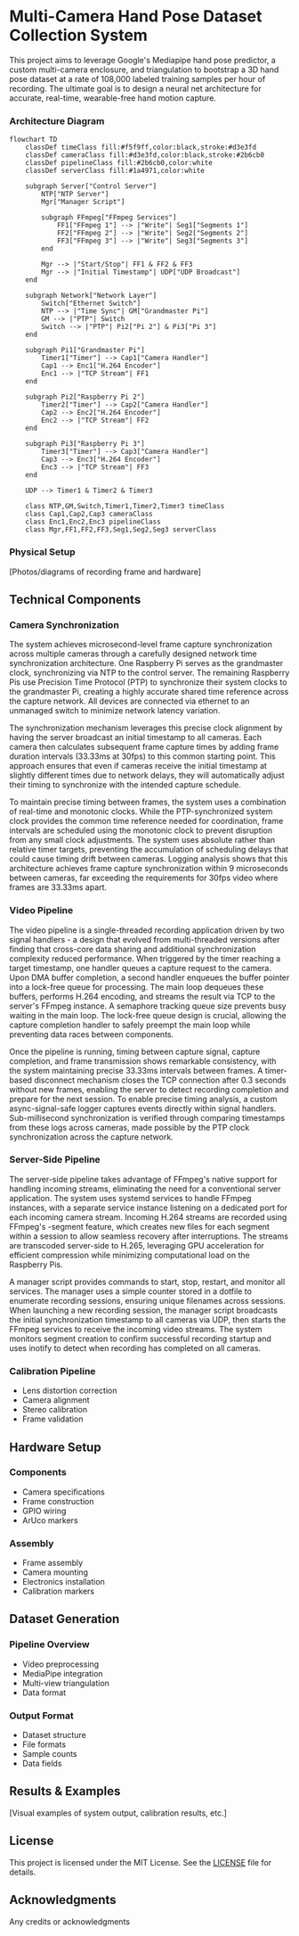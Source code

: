 # Multi-Camera Hand Pose Dataset Collection System

This project aims to leverage Google's Mediapipe hand pose predictor, a custom multi-camera enclosure, and triangulation to bootstrap a 3D hand pose dataset at a rate of 108,000 labeled training samples per hour of recording. The ultimate goal is to design a neural net architecture for accurate, real-time, wearable-free hand motion capture.

### Architecture Diagram

```mermaid
flowchart TD
    classDef timeClass fill:#f5f9ff,color:black,stroke:#d3e3fd
    classDef cameraClass fill:#d3e3fd,color:black,stroke:#2b6cb0
    classDef pipelineClass fill:#2b6cb0,color:white
    classDef serverClass fill:#1a4971,color:white

    subgraph Server["Control Server"]
        NTP["NTP Server"]
        Mgr["Manager Script"]

        subgraph FFmpeg["FFmpeg Services"]
            FF1["FFmpeg 1"] --> |"Write"| Seg1["Segments 1"]
            FF2["FFmpeg 2"] --> |"Write"| Seg2["Segments 2"]
            FF3["FFmpeg 3"] --> |"Write"| Seg3["Segments 3"]
        end

        Mgr --> |"Start/Stop"| FF1 & FF2 & FF3
        Mgr --> |"Initial Timestamp"| UDP["UDP Broadcast"]
    end

    subgraph Network["Network Layer"]
        Switch["Ethernet Switch"]
        NTP --> |"Time Sync"| GM["Grandmaster Pi"]
        GM --> |"PTP"| Switch
        Switch --> |"PTP"| Pi2["Pi 2"] & Pi3["Pi 3"]
    end

    subgraph Pi1["Grandmaster Pi"]
        Timer1["Timer"] --> Cap1["Camera Handler"]
        Cap1 --> Enc1["H.264 Encoder"]
        Enc1 --> |"TCP Stream"| FF1
    end

    subgraph Pi2["Raspberry Pi 2"]
        Timer2["Timer"] --> Cap2["Camera Handler"]
        Cap2 --> Enc2["H.264 Encoder"]
        Enc2 --> |"TCP Stream"| FF2
    end

    subgraph Pi3["Raspberry Pi 3"]
        Timer3["Timer"] --> Cap3["Camera Handler"]
        Cap3 --> Enc3["H.264 Encoder"]
        Enc3 --> |"TCP Stream"| FF3
    end

    UDP --> Timer1 & Timer2 & Timer3

    class NTP,GM,Switch,Timer1,Timer2,Timer3 timeClass
    class Cap1,Cap2,Cap3 cameraClass
    class Enc1,Enc2,Enc3 pipelineClass
    class Mgr,FF1,FF2,FF3,Seg1,Seg2,Seg3 serverClass
```

### Physical Setup
[Photos/diagrams of recording frame and hardware]

## Technical Components

### Camera Synchronization

The system achieves microsecond-level frame capture synchronization across multiple cameras through a carefully designed network time synchronization architecture. One Raspberry Pi serves as the grandmaster clock, synchronizing via NTP to the control server. The remaining Raspberry Pis use Precision Time Protocol (PTP) to synchronize their system clocks to the grandmaster Pi, creating a highly accurate shared time reference across the capture network. All devices are connected via ethernet to an unmanaged switch to minimize network latency variation.

The synchronization mechanism leverages this precise clock alignment by having the server broadcast an initial timestamp to all cameras. Each camera then calculates subsequent frame capture times by adding frame duration intervals (33.33ms at 30fps) to this common starting point. This approach ensures that even if cameras receive the initial timestamp at slightly different times due to network delays, they will automatically adjust their timing to synchronize with the intended capture schedule.

To maintain precise timing between frames, the system uses a combination of real-time and monotonic clocks. While the PTP-synchronized system clock provides the common time reference needed for coordination, frame intervals are scheduled using the monotonic clock to prevent disruption from any small clock adjustments. The system uses absolute rather than relative timer targets, preventing the accumulation of scheduling delays that could cause timing drift between cameras. Logging analysis shows that this architecture achieves frame capture synchronization within 9 microseconds between cameras, far exceeding the requirements for 30fps video where frames are 33.33ms apart.

### Video Pipeline

The video pipeline is a single-threaded recording application driven by two signal handlers - a design that evolved from multi-threaded versions after finding that cross-core data sharing and additional synchronization complexity reduced performance. When triggered by the timer reaching a target timestamp, one handler queues a capture request to the camera. Upon DMA buffer completion, a second handler enqueues the buffer pointer into a lock-free queue for processing. The main loop dequeues these buffers, performs H.264 encoding, and streams the result via TCP to the server's FFmpeg instance. A semaphore tracking queue size prevents busy waiting in the main loop. The lock-free queue design is crucial, allowing the capture completion handler to safely preempt the main loop while preventing data races between components.

Once the pipeline is running, timing between capture signal, capture completion, and frame transmission shows remarkable consistency, with the system maintaining precise 33.33ms intervals between frames. A timer-based disconnect mechanism closes the TCP connection after 0.3 seconds without new frames, enabling the server to detect recording completion and prepare for the next session. To enable precise timing analysis, a custom async-signal-safe logger captures events directly within signal handlers. Sub-millisecond synchronization is verified through comparing timestamps from these logs across cameras, made possible by the PTP clock synchronization across the capture network.

### Server-Side Pipeline

The server-side pipeline takes advantage of FFmpeg's native support for handling incoming streams, eliminating the need for a conventional server application. The system uses systemd services to handle FFmpeg instances, with a separate service instance listening on a dedicated port for each incoming camera stream. Incoming H.264 streams are recorded using FFmpeg's -segment feature, which creates new files for each segment within a session to allow seamless recovery after interruptions. The streams are transcoded server-side to H.265, leveraging GPU acceleration for efficient compression while minimizing computational load on the Raspberry Pis.

A manager script provides commands to start, stop, restart, and monitor all services. The manager uses a simple counter stored in a dotfile to enumerate recording sessions, ensuring unique filenames across sessions. When launching a new recording session, the manager script broadcasts the initial synchronization timestamp to all cameras via UDP, then starts the FFmpeg services to receive the incoming video streams. The system monitors segment creation to confirm successful recording startup and uses inotify to detect when recording has completed on all cameras.

### Calibration Pipeline
- Lens distortion correction
- Camera alignment
- Stereo calibration
- Frame validation

## Hardware Setup

### Components
- Camera specifications
- Frame construction
- GPIO wiring
- ArUco markers

### Assembly
- Frame assembly
- Camera mounting
- Electronics installation
- Calibration markers

## Dataset Generation

### Pipeline Overview
- Video preprocessing
- MediaPipe integration
- Multi-view triangulation
- Data format

### Output Format
- Dataset structure
- File formats
- Sample counts
- Data fields

## Results & Examples
[Visual examples of system output, calibration results, etc.]

## License
This project is licensed under the MIT License. See the [LICENSE](LICENSE) file for details.

## Acknowledgments
Any credits or acknowledgments
